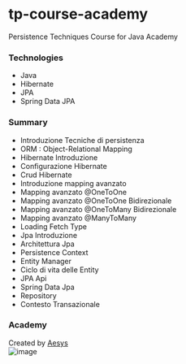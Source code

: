 # tp-course-academy
Persistence Techniques Course for Java Academy

### Technologies
- Java
- Hibernate
- JPA
- Spring Data JPA

### Summary
- Introduzione Tecniche di persistenza
- ORM : Object-Relational Mapping
- Hibernate Introduzione
- Configurazione Hibernate
- Crud Hibernate
- Introduzione mapping avanzato
- Mapping avanzato @OneToOne
- Mapping avanzato @OneToOne Bidirezionale
- Mapping avanzato @OneToMany Bidirezionale
- Mapping avanzato @ManyToMany
- Loading Fetch Type
- Jpa Introduzione
- Architettura Jpa
- Persistence Context
- Entity Manager
- Ciclo di vita delle Entity
- JPA Api
- Spring Data Jpa
- Repository
- Contesto Transazionale

### Academy
Created by [Aesys](<https://www.aesys.tech/>)
\
![image](https://www.aesys.tech/wp-content/uploads/2021/12/aesys_logo_black.png)

